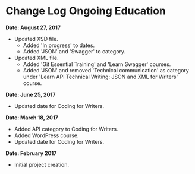 # Change Log Ongoing Education

**Date: August 27, 2017**

* Updated XSD file. 
	* Added 'In progress' to dates. 
	* Added 'JSON' and 'Swagger' to category.
* Updated XML file. 
	* Added 'Git Essential Training' and 'Learn Swagger' courses. 
	* Added 'JSON' and removed 'Technical communication' as category under 'Learn API Technical Writing: JSON and XML for Writers' course.

**Date: June 25, 2017**

* Updated date for Coding for Writers. 

**Date: March 18, 2017**

* Added API category to Coding for Writers.
* Added WordPress course.
* Updated date for Coding for Writers.

**Date: February 2017**

* Initial project creation.